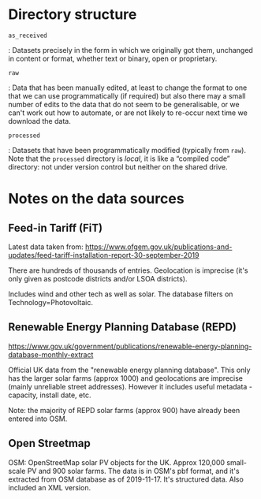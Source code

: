 # Directory structure

`as_received`

: Datasets precisely in the form in which we originally got them, unchanged in
  content or format, whether text or binary, open or proprietary.

`raw`

: Data that has been manually edited, at least to change the format to one that
  we can use programmatically (if required) but also there may a small number of
  edits to the data that do not seem to be generalisable, or we can't work out
  how to automate, or are not likely to re-occur next time we download the data.

`processed`

: Datasets that have been programmatically modified (typically from `raw`). Note
  that the `processed` directory is _local_, it is like a “compiled code”
  directory: not under version control but neither on the shared drive.


# Notes on the data sources

## Feed-in Tariff (FiT)

Latest data taken from: https://www.ofgem.gov.uk/publications-and-updates/feed-tariff-installation-report-30-september-2019

There are hundreds of thousands of entries. Geolocation is imprecise (it's only given as postcode districts and/or LSOA districts).

Includes wind and other tech as well as solar. The database filters on Technology=Photovoltaic.

## Renewable Energy Planning Database (REPD)

https://www.gov.uk/government/publications/renewable-energy-planning-database-monthly-extract

Official UK data from the "renewable energy planning database". This only has
the larger solar farms (approx 1000) and geolocations are imprecise (mainly
unreliable street addresses). However it includes useful metadata - capacity,
install date, etc.

Note: the majority of REPD solar farms (approx 900) have already been entered into OSM.

## Open Streetmap

OSM: OpenStreetMap solar PV objects for the UK. Approx 120,000 small-scale PV and 900 solar farms. The data is in OSM's pbf format, and it's extracted from OSM database as of 2019-11-17. It's structured data. Also included an XML version.
